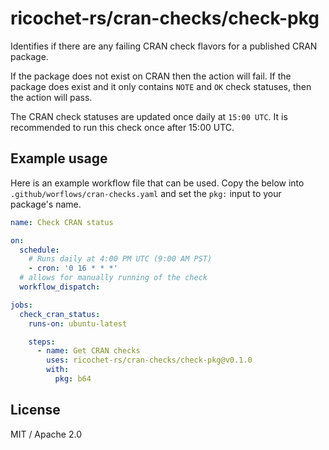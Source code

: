 # ricochet-rs/cran-checks/check-pkg

Identifies if there are any failing CRAN check flavors for a published CRAN package. 

If the package does not exist on CRAN then the action will fail. If the package does exist and it only contains `NOTE` and `OK` check statuses, then the action will pass. 

The CRAN check statuses are updated once daily at `15:00 UTC`. It is recommended to run this check once after 15:00 UTC.


## Example usage

Here is an example workflow file that can be used. Copy the below into `.github/worflows/cran-checks.yaml` and set the `pkg:` input to your package's name.

```yaml
name: Check CRAN status

on:
  schedule:
    # Runs daily at 4:00 PM UTC (9:00 AM PST)
    - cron: '0 16 * * *'  
  # allows for manually running of the check
  workflow_dispatch:

jobs:
  check_cran_status:
    runs-on: ubuntu-latest

    steps:
      - name: Get CRAN checks
        uses: ricochet-rs/cran-checks/check-pkg@v0.1.0
        with:
          pkg: b64
```

## License

MIT / Apache 2.0
